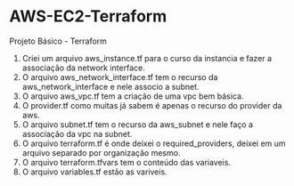 # AWS-EC2-Terraform

Projeto Básico - Terraform

1. Criei um arquivo aws_instance.tf para o curso da instancia e fazer a associação da network interface.
2. O arquivo aws_network_interface.tf tem o recurso da aws_network_interface e nele associo a subnet.
3. O arquivo aws_vpc.tf tem a criação de uma vpc bem básica.
4. O provider.tf como muitas já sabem é apenas o recurso do provider da aws.
5. O arquivo subnet.tf tem o recurso da aws_subnet e nele faço a associação da vpc na subnet.
6. O arquivo terraform.tf é onde deixei o required_providers, deixei em um arquivo separado por organização mesmo.
7. O arquivo terraform.tfvars tem o conteúdo das variaveis.
8. O arquivo variables.tf estão as variveis.
